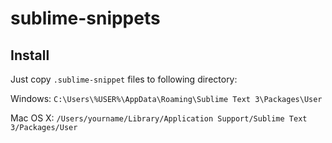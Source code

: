 # sublime-snippets

## Install

Just copy `.sublime-snippet` files to following directory:

Windows: `C:\Users\%USER%\AppData\Roaming\Sublime Text 3\Packages\User`

Mac OS X: `/Users/yourname/Library/Application Support/Sublime Text 3/Packages/User`